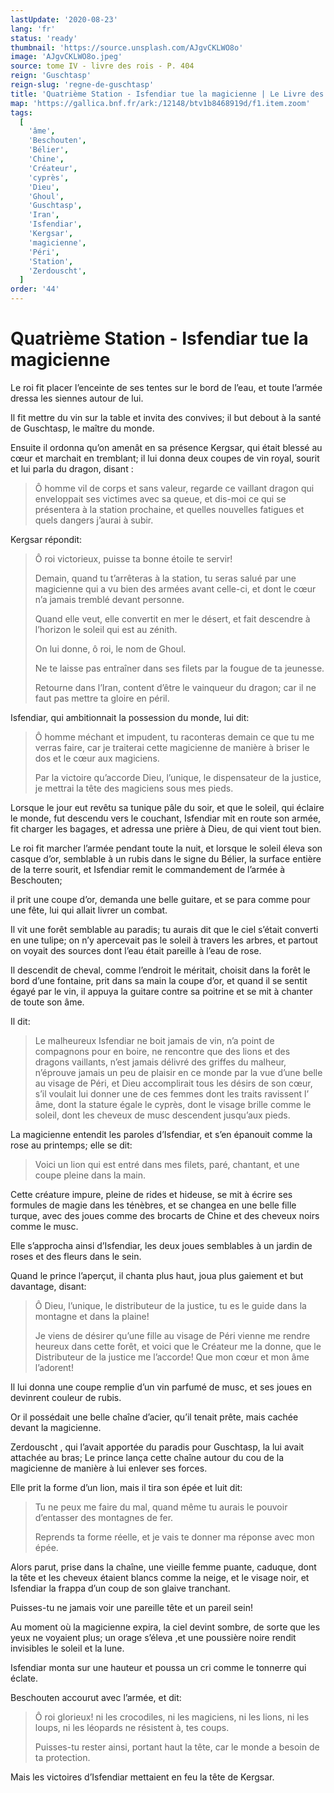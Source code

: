 ```yaml
---
lastUpdate: '2020-08-23'
lang: 'fr'
status: 'ready'
thumbnail: 'https://source.unsplash.com/AJgvCKLWO8o'
image: 'AJgvCKLWO8o.jpeg'
source: tome IV - livre des rois - P. 404
reign: 'Guschtasp'
reign-slug: 'regne-de-guschtasp'
title: 'Quatrième Station - Isfendiar tue la magicienne | Le Livre des Rois | Shâhnâmeh'
map: 'https://gallica.bnf.fr/ark:/12148/btv1b8468919d/f1.item.zoom'
tags:
  [
    'âme',
    'Beschouten',
    'Bélier',
    'Chine',
    'Créateur',
    'cyprès',
    'Dieu',
    'Ghoul',
    'Guschtasp',
    'Iran',
    'Isfendiar',
    'Kergsar',
    'magicienne',
    'Péri',
    'Station',
    'Zerdouscht',
  ]
order: '44'
---
```


<!-- LTeX: language=fr -->

# Quatrième Station - Isfendiar tue la magicienne

Le roi fit placer l’enceinte de ses tentes sur le bord de l’eau, et toute l’armée dressa les siennes autour de lui.

Il fit mettre du vin sur la table et invita des convives; il but debout à la santé de Guschtasp, le maître du monde.

Ensuite il ordonna qu’on amenât en sa présence Kergsar, qui était blessé au cœur et marchait en tremblant; il lui donna deux coupes de vin royal, sourit et lui parla du dragon, disant :

> Ô homme vil de corps et sans valeur, regarde ce vaillant dragon qui enveloppait ses victimes avec sa queue, et dis-moi ce qui se présentera à la station prochaine, et quelles nouvelles fatigues et quels dangers j’aurai à subir.

Kergsar répondit:

> Ô roi victorieux, puisse ta bonne étoile te servir!
>
> Demain, quand tu t’arrêteras à la station, tu seras salué par une magicienne qui a vu bien des armées avant celle-ci, et dont le cœur n’a jamais tremblé devant personne.
>
> Quand elle veut, elle convertit en mer le désert, et fait descendre à l’horizon le soleil qui est au zénith.
>
> On lui donne, ô roi, le nom de Ghoul.
>
> Ne te laisse pas entraîner dans ses filets par la fougue de ta jeunesse.
>
> Retourne dans l’Iran, content d’être le vainqueur du dragon; car il ne faut pas mettre ta gloire en péril.

Isfendiar, qui ambitionnait la possession du monde, lui dit:

> Ô homme méchant et impudent, tu raconteras demain ce que tu me verras faire, car je traiterai cette magicienne de manière à briser le dos et le cœur aux magiciens.
>
> Par la victoire qu’accorde Dieu, l’unique, le dispensateur de la justice, je mettrai la tête des magiciens sous mes pieds.

Lorsque le jour eut revêtu sa tunique pâle du soir, et que le soleil, qui éclaire le monde, fut descendu vers le couchant, Isfendiar mit en route son armée, fit charger les bagages, et adressa une prière à Dieu, de qui vient tout bien.

Le roi fit marcher l’armée pendant toute la nuit, et lorsque le soleil éleva son casque d’or, semblable à un rubis dans le signe du Bélier, la surface entière de la terre sourit, et Isfendiar remit le commandement de l’armée à Beschouten;

il prit une coupe d’or, demanda une belle guitare, et se para comme pour une fête, lui qui allait livrer un combat.

Il vit une forêt semblable au paradis; tu aurais dit que le ciel s’était converti en une tulipe; on n’y apercevait pas le soleil à travers les arbres, et partout on voyait des sources dont l’eau était pareille à l’eau de rose.

Il descendit de cheval, comme l’endroit le méritait, choisit dans la forêt le bord d’une fontaine, prit dans sa main la coupe d’or, et quand il se sentit égayé par le vin, il appuya la guitare contre sa poitrine et se mit à chanter de toute son âme.

Il dit:

> Le malheureux Isfendiar ne boit jamais de vin, n’a point de compagnons pour en boire, ne rencontre que des lions et des dragons vaillants, n’est jamais délivré des griffes du malheur, n’éprouve jamais un peu de plaisir en ce monde par la vue d’une belle au visage de Péri, et Dieu accomplirait tous les désirs de son cœur, s’il voulait lui donner une de ces femmes dont les traits ravissent l’ âme, dont la stature égale le cyprès, dont le visage brille comme le soleil, dont les cheveux de musc descendent jusqu’aux pieds.

La magicienne entendit les paroles d’Isfendiar, et s’en épanouit comme la rose au printemps; elle se dit:

> Voici un lion qui est entré dans mes filets, paré, chantant, et une coupe pleine dans la main.

Cette créature impure, pleine de rides et hideuse, se mit à écrire ses formules de magie dans les ténèbres, et se changea en une belle fille turque, avec des joues comme des brocarts de Chine et des cheveux noirs comme le musc.

Elle s’approcha ainsi d’Isfendiar, les deux joues semblables à un jardin de roses et des fleurs dans le sein.

Quand le prince l’aperçut, il chanta plus haut, joua plus gaiement et but davantage, disant:

> Ô Dieu, l’unique, le distributeur de la justice, tu es le guide dans la montagne et dans la plaine!
>
> Je viens de désirer qu’une fille au visage de Péri vienne me rendre heureux dans cette forêt, et voici que le Créateur me la donne, que le Distributeur de la justice me l’accorde! Que mon cœur et mon âme l’adorent!

Il lui donna une coupe remplie d’un vin parfumé de musc, et ses joues en devinrent couleur de rubis.

Or il possédait une belle chaîne d’acier, qu’il tenait prête, mais cachée devant la magicienne.

Zerdouscht , qui l’avait apportée du paradis pour Guschtasp, la lui avait attachée au bras; Le prince lança cette chaîne autour du cou de la magicienne de manière à lui enlever ses forces.

Elle prit la forme d’un lion, mais il tira son épée et luit dit:

> Tu ne peux me faire du mal, quand même tu aurais le pouvoir d’entasser des montagnes de fer.
>
> Reprends ta forme réelle, et je vais te donner ma réponse avec mon épée.

Alors parut, prise dans la chaîne, une vieille femme puante, caduque, dont la tête et les cheveux étaient blancs comme la neige, et le visage noir, et Isfendiar la frappa d’un coup de son glaive tranchant.

Puisses-tu ne jamais voir une pareille tête et un pareil sein!

Au moment où la magicienne expira, la ciel devint sombre, de sorte que les yeux ne voyaient plus; un orage s’éleva ,et une poussière noire rendit invisibles le soleil et la lune.

Isfendiar monta sur une hauteur et poussa un cri comme le tonnerre qui éclate.

Beschouten accourut avec l’armée, et dit:

> Ô roi glorieux! ni les crocodiles, ni les magiciens, ni les lions, ni les loups, ni les léopards ne résistent à, tes coups.
>
> Puisses-tu rester ainsi, portant haut la tête, car le monde a besoin de ta protection.

Mais les victoires d’Isfendiar mettaient en feu la tête de Kergsar.
